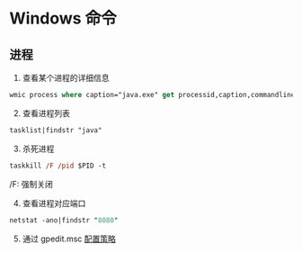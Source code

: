 # Windows 命令

## 进程

1. 查看某个进程的详细信息

```ps
wmic process where caption="java.exe" get processid,caption,commandline /value
```

2. 查看进程列表
```ps
tasklist|findstr "java"
```

3. 杀死进程
```ps
taskkill /F /pid $PID -t
```
/F: 强制关闭

4. 查看进程对应端口
```ps
netstat -ano|findstr "8080"
```

5. 通过 gpedit.msc [配置策略](https://new.qq.com/omn/20220107/20220107A02GQ400.html)
